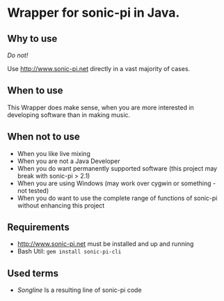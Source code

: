 # Wrapper for sonic-pi in Java.

## Why to use

*Do not!* 

Use http://www.sonic-pi.net directly in a vast majority of cases.

## When to use

This Wrapper does make sense, when you are more interested in developing software than in making music.

## When not to use

- When you like live mixing
- When you are not a Java Developer
- When you do want permanently supported software (this project may break with sonic-pi > 2.1)
- When you are using Windows (may work over cygwin or something - not tested)
- When you do want to use the complete range of functions of sonic-pi without enhancing this project

## Requirements

- http://www.sonic-pi.net must be installed and up and running
- Bash Util: `gem install sonic-pi-cli`

## Used terms

- *Songline* Is a resulting line of sonic-pi code